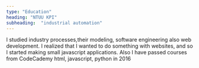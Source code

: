 ```yaml
---
type: "Education"
heading: "NTUU KPI"
subheading:  "industrial automation"
---
```

I studied industry processes,their modeling, software engineering also web development. I realized that I wanted to do something with websites, and so I started making small javascript applications.
Also I have passed courses from CodeCademy html, javascript, python in 2016
